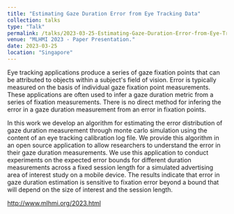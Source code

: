 ```yaml
---
title: "Estimating Gaze Duration Error from Eye Tracking Data"
collection: talks
type: "Talk"
permalink: /talks/2023-03-25-Estimating-Gaze-Duration-Error-from-Eye-Tracking-Data
venue: "MLHMI 2023 - Paper Presentation."
date: 2023-03-25
location: "Singapore"
---
```



Eye tracking applications produce a series of gaze fixation points that can be attributed to
objects within a subject's field of vision. Error is typically measured on the basis of individual
gaze fixation point measurements. These applications are often used to infer a gaze duration
metric from a series of fixation measurements. There is no direct method for infering the error in
a gaze duration measurement from an error in fixation points.

In this work we develop an algorithm for estimating
the error distribution of gaze duration measurement through monte carlo simulation
using the content of an eye tracking calibration log file.
We provide this algorithm in an open source application
to allow researchers to understand the error in their gaze duration measurements.
We use this application to conduct experiments on the expected error bounds for different duration
measurements across a fixed session length for a simulated advertising area of interest
study on a mobile device.
The results indicate that error in gaze duration estimation is sensitive to
fixation error beyond a bound that will depend on the size of interest and the session length.

http://www.mlhmi.org/2023.html

